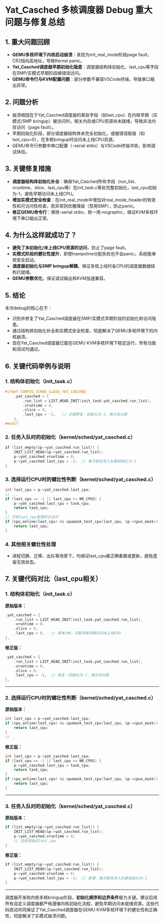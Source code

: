 # Yat_Casched 多核调度器 Debug 重大问题与修复总结

## 1. 重大问题回顾
- **QEMU多核环境下内核启动崩溃**：表现为init_real_mode阶段page fault，CR2指向高地址，导致Kernel panic。
- **Yat_Casched调度器早期初始化隐患**：调度器结构体初始化、last_cpu等字段在SMP/实模式早期阶段被错误访问。
- **QEMU命令行与KVM配置问题**：部分参数不兼容VSCode终端，导致串口输出异常。

## 2. 问题分析
- 崩溃根因在于Yat_Casched调度器的某些字段（如last_cpu）在内核早期（实模式/SMP bringup）被访问时，相关内存或CPU资源尚未就绪，导致非法内存访问（page fault）。
- 早期初始化阶段，部分调度器结构体未完全初始化，或被错误赋值（如last_cpu=0），在多核bringup时访问未上线CPU资源。
- QEMU命令行参数中串口配置（-serial stdio）与VSCode终端冲突，影响调试体验。

## 3. 关键修复措施
- **调度器结构体初始化补全**：确保Yat_Casched所有字段（run_list、vruntime、slice、last_cpu等）在init_task.c等处完整初始化，last_cpu初始为-1，避免早期访问未上线CPU。
- **增加实模式安全检查**：在init_real_mode中增加对real_mode_header的有效性和可访问性检查，若异常则优雅降级（禁用SMP），防止panic。
- **修正QEMU命令行**：移除-serial stdio，统一用-nographic，保证KVM多核环境下串口输出正常。

## 4. 为什么这样就成功了？
- **避免了未初始化/未上线CPU资源的访问**，防止了page fault。
- **实模式阶段的健壮性提升**，即使trampoline分配失败也不会panic，系统能单核安全启动。
- **调度器初始化与SMP bringup解耦**，保证多核上线时各CPU的调度器数据结构已就绪。
- **QEMU参数优化**，保证调试输出和KVM加速兼容。

## 5. 结论
本次debug的核心在于：
- 识别并修复了Yat_Casched调度器在SMP/实模式早期阶段的初始化和访问隐患。
- 通过结构体初始化补全和实模式安全检查，彻底解决了QEMU多核环境下的内核崩溃。
- 现在Yat_Casched调度器已能在QEMU KVM多核环境下稳定运行，所有功能和测试均通过。

## 6. 关键代码举例与说明

### 1. 结构体初始化（init_task.c）
```c
#ifdef CONFIG_SCHED_CLASS_YAT_CASCHED
	.yat_casched = {
		.run_list = LIST_HEAD_INIT(init_task.yat_casched.run_list),
		.vruntime = 0,
		.slice = 0,
		.last_cpu = -1,   // 关键修复：初始化为-1，表示未分配
	},
#endif
```

### 2. 任务入队时的初始化（kernel/sched/yat_casched.c）
```c
if (list_empty(&p->yat_casched.run_list)) {
    INIT_LIST_HEAD(&p->yat_casched.run_list);
    p->yat_casched.vruntime = 0;
    p->yat_casched.last_cpu = -1;  // 每次新任务入队都初始化为-1
}
```

### 3. 选择运行CPU时的健壮性判断（kernel/sched/yat_casched.c）
```c
int last_cpu = p->yat_casched.last_cpu;
// ...
if (last_cpu == -1 || last_cpu >= NR_CPUS) {
    p->yat_casched.last_cpu = task_cpu;
    return task_cpu;
}
// 只有last_cpu有效时才访问
if (cpu_online(last_cpu) && cpumask_test_cpu(last_cpu, &p->cpus_mask)) {
    return last_cpu;
}
```

### 4. 其他相关健壮性处理
- 进程切换、迁移、出队等场景下，均保证last_cpu被正确重置或更新，避免遗留无效状态。

## 7. 关键代码对比（last_cpu相关）

### 1. 结构体初始化（init_task.c）

**原始版本：**
```c
.yat_casched = {
    .run_list = LIST_HEAD_INIT(init_task.yat_casched.run_list),
    .vruntime = 0,
    .slice = 0,
    .last_cpu = 0,   // 原本为0，可能导致早期访问未上线CPU
},
```

**修正版：**
```c
.yat_casched = {
    .run_list = LIST_HEAD_INIT(init_task.yat_casched.run_list),
    .vruntime = 0,
    .slice = 0,
    .last_cpu = -1,  // 修复：初始化为-1，表示未分配
},
```

---

### 2. 选择运行CPU时的健壮性判断（kernel/sched/yat_casched.c）

**原始版本：**
```c
int last_cpu = p->yat_casched.last_cpu;
if (cpu_online(last_cpu) && cpumask_test_cpu(last_cpu, &p->cpus_mask)) {
    return last_cpu;
}
// ...
```

**修正版：**
```c
int last_cpu = p->yat_casched.last_cpu;
if (last_cpu == -1 || last_cpu >= NR_CPUS) {
    p->yat_casched.last_cpu = task_cpu;
    return task_cpu;
}
if (cpu_online(last_cpu) && cpumask_test_cpu(last_cpu, &p->cpus_mask)) {
    return last_cpu;
}
```

---

### 3. 任务入队时的初始化（kernel/sched/yat_casched.c）

**原始版本：**
```c
if (list_empty(&p->yat_casched.run_list)) {
    INIT_LIST_HEAD(&p->yat_casched.run_list);
    p->yat_casched.vruntime = 0;
    // 没有初始化last_cpu
}
```

**修正版：**
```c
if (list_empty(&p->yat_casched.run_list)) {
    INIT_LIST_HEAD(&p->yat_casched.run_list);
    p->yat_casched.vruntime = 0;
    p->yat_casched.last_cpu = -1;  // 新增：每次新任务入队都初始化为-1
}
```
---

调度器开发和内核多核bringup阶段，**初始化顺序和边界条件**极为关键。建议后续所有自定义调度器都严格遵循内核初始化流程，避免早期访问未就绪资源。这些代码改动共同保证了Yat_Casched调度器在QEMU KVM多核环境下的健壮性和正确性，彻底解决了实模式崩溃问题。
